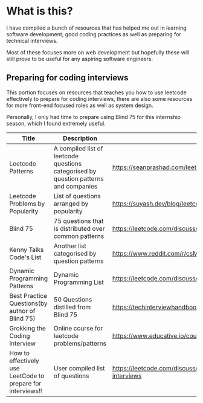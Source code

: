 # What is this?

I have compiled a bunch of resources that has helped me out in learning software development, good coding practices as well as preparing for technical interviews.

Most of these focuses more on web development but hopefully these will still prove to be useful for any aspiring software engineers.

## Preparing for coding interviews

This portion focuses on resources that teaches you how to use leetcode effectively to prepare for coding interviews, there are also some resources for more front-end
focused roles as well as system design.

Personally, I only had time to prepare using Blind 75 for this internship season, which I found extremely useful.


Title | Description | Link
---- | ---- | -------------
Leetcode Patterns | A compiled list of leetcode questions categorised by question patterns and companies | https://seanprashad.com/leetcode-patterns/
Leetcode Problems by Popularity | List of questions arranged by popularity | https://suyash.dev/blog/leetcode-by-popularity
Blind 75 | 75 questions that is distributed over common patterns | https://leetcode.com/discuss/general-discussion/460599/blind-75-leetcode-questions
Kenny Talks Code's List | Another list categorised by question patterns | https://www.reddit.com/r/csMajors/comments/pu9tyk/kenny_talks_code_list_of_leetcode_problems/
Dynamic Programming Patterns | Dynamic Programming List | https://leetcode.com/discuss/general-discussion/458695/Dynamic-Programming-Patterns
Best Practice Questions(by author of Blind 75) | 50 Questions distilled from Blind 75 | https://techinterviewhandbook.org/best-practice-questions/
Grokking the Coding Interview | Online course for leetcode problems/patterns | https://www.educative.io/courses/grokking-the-coding-interview
How to effectively use LeetCode to prepare for interviews!! | User compiled list of questions | https://leetcode.com/discuss/career/449135/How-to-effectively-use-LeetCode-to-prepare-for-interviews

